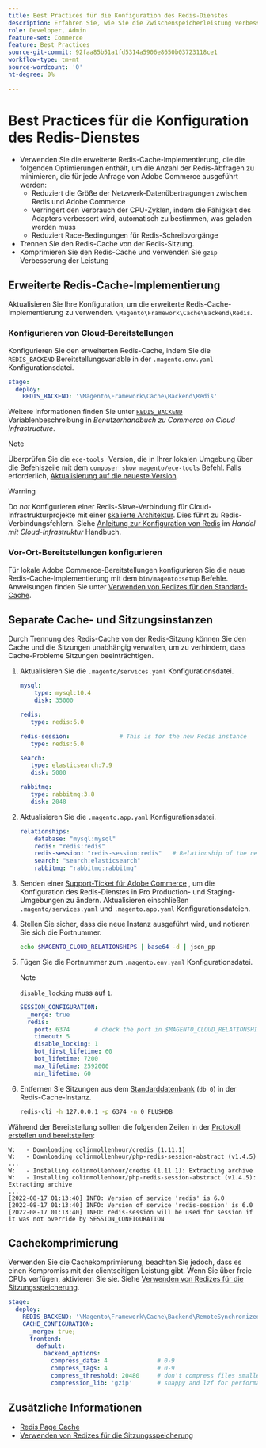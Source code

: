 ```yaml
---
title: Best Practices für die Konfiguration des Redis-Dienstes
description: Erfahren Sie, wie Sie die Zwischenspeicherleistung verbessern können, indem Sie die erweiterte Redis-Cache-Implementierung für Adobe Commerce verwenden.
role: Developer, Admin
feature-set: Commerce
feature: Best Practices
source-git-commit: 92faa85b51a1fd5314a5906e8650b03723118ce1
workflow-type: tm+mt
source-wordcount: '0'
ht-degree: 0%

---
```



# Best Practices für die Konfiguration des Redis-Dienstes

- Verwenden Sie die erweiterte Redis-Cache-Implementierung, die die folgenden Optimierungen enthält, um die Anzahl der Redis-Abfragen zu minimieren, die für jede Anfrage von Adobe Commerce ausgeführt werden:
   - Reduziert die Größe der Netzwerk-Datenübertragungen zwischen Redis und Adobe Commerce
   - Verringert den Verbrauch der CPU-Zyklen, indem die Fähigkeit des Adapters verbessert wird, automatisch zu bestimmen, was geladen werden muss
   - Reduziert Race-Bedingungen für Redis-Schreibvorgänge
- Trennen Sie den Redis-Cache von der Redis-Sitzung.
- Komprimieren Sie den Redis-Cache und verwenden Sie `gzip` Verbesserung der Leistung

## Erweiterte Redis-Cache-Implementierung

Aktualisieren Sie Ihre Konfiguration, um die erweiterte Redis-Cache-Implementierung zu verwenden. `\Magento\Framework\Cache\Backend\Redis`.

### Konfigurieren von Cloud-Bereitstellungen

Konfigurieren Sie den erweiterten Redis-Cache, indem Sie die `REDIS_BACKEND` Bereitstellungsvariable in der `.magento.env.yaml` Konfigurationsdatei.

```yaml
stage:
  deploy:
    REDIS_BACKEND: '\Magento\Framework\Cache\Backend\Redis'
```

Weitere Informationen finden Sie unter [`REDIS_BACKEND`](https://experienceleague.adobe.com/docs/commerce-cloud-service/user-guide/configure/env/stage/variables-deploy.html#redis_backend) Variablenbeschreibung in _Benutzerhandbuch zu Commerce on Cloud Infrastructure_.

>[!NOTE]
>
> Überprüfen Sie die `ece-tools` -Version, die in Ihrer lokalen Umgebung über die Befehlszeile mit dem `composer show magento/ece-tools` Befehl. Falls erforderlich, [Aktualisierung auf die neueste Version](https://experienceleague.adobe.com/docs/commerce-cloud-service/user-guide/dev-tools/ece-tools/update-package.html).

>[!WARNING]
>
>Do _not_ Konfigurieren einer Redis-Slave-Verbindung für Cloud-Infrastrukturprojekte mit einer [skalierte Architektur](https://experienceleague.adobe.com/docs/commerce-cloud-service/user-guide/architecture/scaled-architecture.html). Dies führt zu Redis-Verbindungsfehlern. Siehe [Anleitung zur Konfiguration von Redis](https://experienceleague.adobe.com/docs/commerce-cloud-service/user-guide/configure/env/stage/variables-deploy.html#redis_use_slave_connection) im _Handel mit Cloud-Infrastruktur_ Handbuch.

### Vor-Ort-Bereitstellungen konfigurieren

Für lokale Adobe Commerce-Bereitstellungen konfigurieren Sie die neue Redis-Cache-Implementierung mit dem `bin/magento:setup` Befehle. Anweisungen finden Sie unter [Verwenden von Redizes für den Standard-Cache](../../../configuration/cache/redis-pg-cache.md#configure-redis-page-caching).

## Separate Cache- und Sitzungsinstanzen

Durch Trennung des Redis-Cache von der Redis-Sitzung können Sie den Cache und die Sitzungen unabhängig verwalten, um zu verhindern, dass Cache-Probleme Sitzungen beeinträchtigen.

1. Aktualisieren Sie die `.magento/services.yaml` Konfigurationsdatei.

   ```yaml
   mysql:
       type: mysql:10.4
       disk: 35000
   
   redis:
      type: redis:6.0
   
   redis-session:              # This is for the new Redis instance
      type: redis:6.0
   
   search:
      type: elasticsearch:7.9
      disk: 5000
   
   rabbitmq:
      type: rabbitmq:3.8
      disk: 2048
   ```

1. Aktualisieren Sie die `.magento.app.yaml` Konfigurationsdatei.

   ```yaml
   relationships:
       database: "mysql:mysql"
       redis: "redis:redis"
       redis-session: "redis-session:redis"   # Relationship of the new Redis instance
       search: "search:elasticsearch"
       rabbitmq: "rabbitmq:rabbitmq"
   ```

1. Senden einer [Support-Ticket für Adobe Commerce](https://experienceleague.adobe.com/docs/commerce-knowledge-base/kb/help-center-guide/magento-help-center-user-guide.html#submit-ticket) , um die Konfiguration des Redis-Dienstes in Pro Production- und Staging-Umgebungen zu ändern. Aktualisieren einschließen `.magento/services.yaml` und `.magento.app.yaml` Konfigurationsdateien.

1. Stellen Sie sicher, dass die neue Instanz ausgeführt wird, und notieren Sie sich die Portnummer.

   ```bash
   echo $MAGENTO_CLOUD_RELATIONSHIPS | base64 -d | json_pp
   ```

1. Fügen Sie die Portnummer zum `.magento.env.yaml` Konfigurationsdatei.

   >[!NOTE]
   >`disable_locking` muss auf `1`.

   ```yaml
   SESSION_CONFIGURATION:
     _merge: true
     redis:
       port: 6374       # check the port in $MAGENTO_CLOUD_RELATIONSHIPS
       timeout: 5
       disable_locking: 1
       bot_first_lifetime: 60
       bot_lifetime: 7200
       max_lifetime: 2592000
       min_lifetime: 60
   ```

1. Entfernen Sie Sitzungen aus dem [Standarddatenbank](../../../configuration/cache/redis-pg-cache.md) (`db 0`) in der Redis-Cache-Instanz.

   ```bash
   redis-cli -h 127.0.0.1 -p 6374 -n 0 FLUSHDB
   ```

Während der Bereitstellung sollten die folgenden Zeilen in der [Protokoll erstellen und bereitstellen](https://experienceleague.adobe.com/docs/commerce-cloud-service/user-guide/develop/test/log-locations.html#build-and-deploy-logs):

```terminal
W:   - Downloading colinmollenhour/credis (1.11.1)
W:   - Downloading colinmollenhour/php-redis-session-abstract (v1.4.5)
...
W:   - Installing colinmollenhour/credis (1.11.1): Extracting archive
W:   - Installing colinmollenhour/php-redis-session-abstract (v1.4.5): Extracting archive
...
[2022-08-17 01:13:40] INFO: Version of service 'redis' is 6.0
[2022-08-17 01:13:40] INFO: Version of service 'redis-session' is 6.0
[2022-08-17 01:13:40] INFO: redis-session will be used for session if it was not override by SESSION_CONFIGURATION
```

## Cachekomprimierung

Verwenden Sie die Cachekomprimierung, beachten Sie jedoch, dass es einen Kompromiss mit der clientseitigen Leistung gibt. Wenn Sie über freie CPUs verfügen, aktivieren Sie sie. Siehe [Verwenden von Redizes für die Sitzungsspeicherung](../../../configuration/cache/redis-session.md).

```yaml
stage:
  deploy:
    REDIS_BACKEND: '\Magento\Framework\Cache\Backend\RemoteSynchronizedCache'
    CACHE_CONFIGURATION:
      _merge: true;
      frontend:
        default:
          backend_options:
            compress_data: 4              # 0-9
            compress_tags: 4              # 0-9
            compress_threshold: 20480     # don't compress files smaller than this value
            compression_lib: 'gzip'       # snappy and lzf for performance, gzip for high compression (~69%)
```

## Zusätzliche Informationen

- [Redis Page Cache](../../../configuration/cache/redis-pg-cache.md)
- [Verwenden von Redizes für die Sitzungsspeicherung](../../../configuration/cache/redis-session.md)
